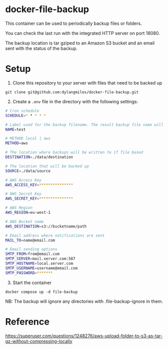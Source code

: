 # docker-file-backup

This container can be used to periodically backup files or folders.

You can check the last run with the integrated HTTP server on port 18080.

The backup location is tar gziped to an Amazon S3 bucket and an email sent with the status of the backup.

# Setup

1. Clone this repository to your server with files that need to be backed up
```
git clone git@github.com:dylangmiles/docker-file-backup.git
```

2. Create a `.env` file in the directory with the following settings:
```bash
# Cron schedule
SCHEDULE=* * * * *

# Label used for the backup filename. The result backup file name will use the format  YYMMDD_HH_mm_ss_NAME_tar.gz
NAME=test

# METHOD local | aws
METHOD=aws

# The location where backups will be written to if file based
DESTINATION=./data/destination

# The location that will be backed up
SOURCE=./data/source

# AWS Access Key
AWS_ACCESS_KEY=***************

# AWS Secret Key
AWS_SECRET_KEY=***************

# AWS Region
AWS_REGION=eu-west-1

# AWS Bucket name
AWS_DESTINATION=s3://bucketname/path

# Email address where notifications are sent
MAIL_TO=name@email.com

# Email sending options
SMTP_FROM=from@email.com
SMTP_SERVER=mail.server.com:587
SMTP_HOSTNAME=local.server.com
SMTP_USERNAME=username@email.com
SMTP_PASSWORD=*******

```

3. Start the container
```
docker compose up -d file-backup
```

NB: The backup will ignore any directories with .file-backup-ignore in them.

# Reference
https://superuser.com/questions/1248276/aws-upload-folder-to-s3-as-tar-gz-without-compressing-locally
